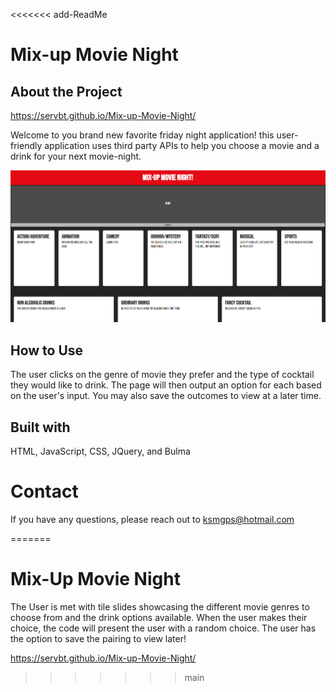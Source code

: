 <<<<<<< add-ReadMe
# Mix-up Movie Night

## About the Project
https://servbt.github.io/Mix-up-Movie-Night/

Welcome to you brand new favorite friday night application! this user-friendly application uses third party APIs to help you choose a movie and a drink for your next movie-night.

![image](./assets/Mix-up%20Movie%20Night%20screenshot.png)

## How to Use
The user clicks on the genre of movie they prefer and the type of cocktail they would like to drink. The page will then output an option for each based on the user's input. You may also save the outcomes to view at a later time.

## Built with
HTML, JavaScript, CSS, JQuery, and Bulma

# Contact
If you have any questions, please reach out to ksmgps@hotmail.com


=======
# Mix-Up Movie Night 

The User is met with tile slides showcasing the different movie genres to choose from and the drink options available. When the user makes their choice, the code will present the user with a random choice. The user has the option to save the pairing to view later! 


https://servbt.github.io/Mix-up-Movie-Night/
>>>>>>> main
